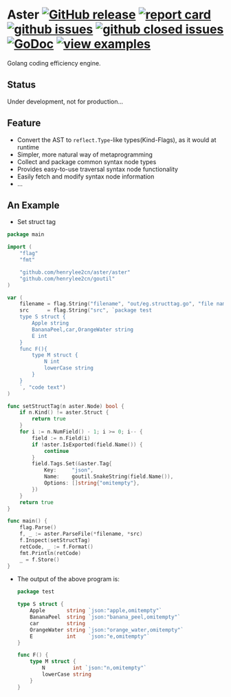 # Aster [![GitHub release](https://img.shields.io/github/release/henrylee2cn/aster.svg?style=flat-square)](https://github.com/henrylee2cn/aster/releases) [![report card](https://goreportcard.com/badge/github.com/henrylee2cn/aster?style=flat-square)](http://goreportcard.com/report/henrylee2cn/aster) [![github issues](https://img.shields.io/github/issues/henrylee2cn/aster.svg?style=flat-square)](https://github.com/henrylee2cn/aster/issues?q=is%3Aopen+is%3Aissue) [![github closed issues](https://img.shields.io/github/issues-closed-raw/henrylee2cn/aster.svg?style=flat-square)](https://github.com/henrylee2cn/aster/issues?q=is%3Aissue+is%3Aclosed) [![GoDoc](https://img.shields.io/badge/godoc-reference-blue.svg?style=flat-square)](http://godoc.org/github.com/henrylee2cn/aster) [![view examples](https://img.shields.io/badge/learn%20by-examples-00BCD4.svg?style=flat-square)](https://github.com/henrylee2cn/aster/tree/master/_examples)

Golang coding efficiency engine.

## Status

Under development, not for production...

## Feature

- Convert the AST to `reflect.Type`-like types(Kind-Flags), as it would at runtime
- Simpler, more natural way of metaprogramming
- Collect and package common syntax node types
- Provides easy-to-use traversal syntax node functionality
- Easily fetch and modify syntax node information
- ...

## An Example

- Set struct tag

```go
package main

import (
	"flag"
	"fmt"

	"github.com/henrylee2cn/aster/aster"
	"github.com/henrylee2cn/goutil"
)

var (
	filename = flag.String("filename", "out/eg.structtag.go", "file name")
	src      = flag.String("src", `package test
	type S struct {
		Apple string
		BananaPeel,car,OrangeWater string
		E int
	}
	func F(){
		type M struct {
			N int
			lowerCase string
		}
	}
	`, "code text")
)

func setStructTag(n aster.Node) bool {
	if n.Kind() != aster.Struct {
		return true
	}
	for i := n.NumField() - 1; i >= 0; i-- {
		field := n.Field(i)
		if !aster.IsExported(field.Name()) {
			continue
		}
		field.Tags.Set(&aster.Tag{
			Key:     "json",
			Name:    goutil.SnakeString(field.Name()),
			Options: []string{"omitempty"},
		})
	}
	return true
}

func main() {
	flag.Parse()
	f, _ := aster.ParseFile(*filename, *src)
	f.Inspect(setStructTag)
	retCode, _ := f.Format()
    fmt.Println(retCode)
    _ = f.Store()
}
```

  - The output of the above program is:

	```go
	package test

	type S struct {
		Apple       string `json:"apple,omitempty"`
		BananaPeel  string `json:"banana_peel,omitempty"`
		car         string
		OrangeWater string `json:"orange_water,omitempty"`
		E           int    `json:"e,omitempty"`
	}

	func F() {
		type M struct {
			N         int `json:"n,omitempty"`
			lowerCase string
		}
	}
	```